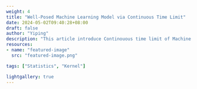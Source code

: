 ```yaml
---
weight: 4
title: "Well-Posed Machine Learning Model via Continuous Time Limit"
date: 2024-05-02T09:40:28+08:00
draft: false
author: "Yiping"
description: "This article introduce Continouous time limit of Machine Learning."
resources:
- name: "featured-image"
  src: "featured-image.png"

tags: ["Statistics", "Kernel"]

lightgallery: true
---
```

